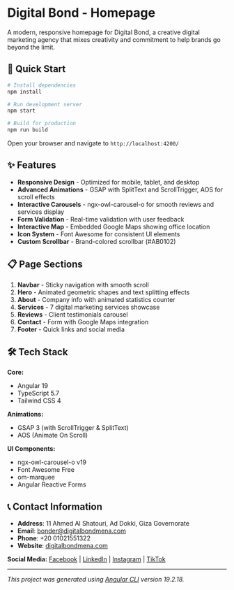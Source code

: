 # Digital Bond - Homepage

A modern, responsive homepage for Digital Bond, a creative digital marketing agency that mixes creativity and commitment to help brands go beyond the limit.

## 🚀 Quick Start

```bash
# Install dependencies
npm install

# Run development server
npm start

# Build for production
npm run build
```

Open your browser and navigate to `http://localhost:4200/`

## ✨ Features

- **Responsive Design** - Optimized for mobile, tablet, and desktop
- **Advanced Animations** - GSAP with SplitText and ScrollTrigger, AOS for scroll effects
- **Interactive Carousels** - ngx-owl-carousel-o for smooth reviews and services display
- **Form Validation** - Real-time validation with user feedback
- **Interactive Map** - Embedded Google Maps showing office location
- **Icon System** - Font Awesome for consistent UI elements
- **Custom Scrollbar** - Brand-colored scrollbar (#AB0102)

## 📋 Page Sections

1. **Navbar** - Sticky navigation with smooth scroll
2. **Hero** - Animated geometric shapes and text splitting effects
3. **About** - Company info with animated statistics counter
4. **Services** - 7 digital marketing services showcase
5. **Reviews** - Client testimonials carousel
6. **Contact** - Form with Google Maps integration
7. **Footer** - Quick links and social media

## 🛠️ Tech Stack

**Core:**
- Angular 19
- TypeScript 5.7
- Tailwind CSS 4

**Animations:**
- GSAP 3 (with ScrollTrigger & SplitText)
- AOS (Animate On Scroll)

**UI Components:**
- ngx-owl-carousel-o v19
- Font Awesome Free
- om-marquee
- Angular Reactive Forms

## 📞 Contact Information

- **Address**: 11 Ahmed Al Shatouri, Ad Dokki, Giza Governorate
- **Email**: bonder@digitalbondmena.com
- **Phone**: +20 01021551322
- **Website**: [digitalbondmena.com](http://www.digitalbondmena.com/)

**Social Media:**
[Facebook](https://www.facebook.com/DigitalBondMena/) | [LinkedIn](https://www.linkedin.com/company/digital-bond/) | [Instagram](https://www.instagram.com/digitalbondmena/) | [TikTok](https://www.tiktok.com/@digitalbondmena)

---

*This project was generated using [Angular CLI](https://github.com/angular/angular-cli) version 19.2.18.*
